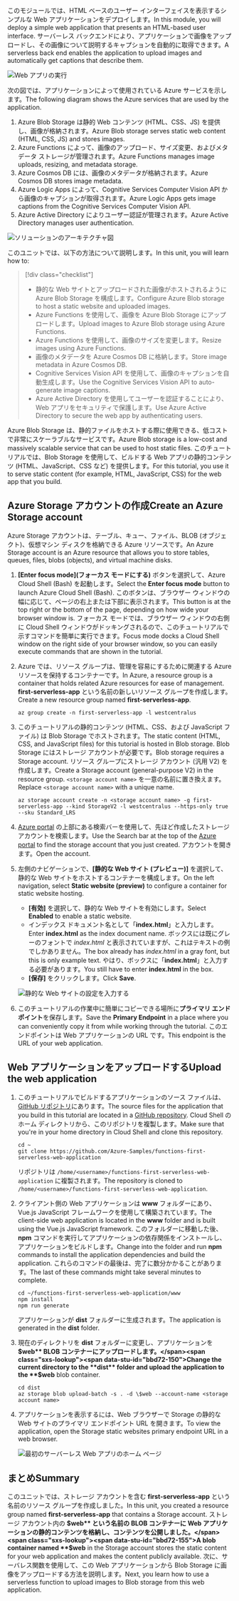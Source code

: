 <span data-ttu-id="bbd72-101">このモジュールでは、HTML ベースのユーザー インターフェイスを表示するシンプルな Web アプリケーションをデプロイします。</span><span class="sxs-lookup"><span data-stu-id="bbd72-101">In this module, you will deploy a simple web application that presents an HTML-based user interface.</span></span> <span data-ttu-id="bbd72-102">サーバーレス バックエンドにより、アプリケーションで画像をアップロードし、その画像について説明するキャプションを自動的に取得できます。</span><span class="sxs-lookup"><span data-stu-id="bbd72-102">A serverless back end enables the application to upload images and automatically get captions that describe them.</span></span>

![Web アプリの実行](../media/0-app-screenshot-finished.png)

<span data-ttu-id="bbd72-104">次の図では、アプリケーションによって使用されている Azure サービスを示します。</span><span class="sxs-lookup"><span data-stu-id="bbd72-104">The following diagram shows the Azure services that are used by the application.</span></span>

1. <span data-ttu-id="bbd72-105">Azure Blob Storage は静的 Web コンテンツ (HTML、CSS、JS) を提供し、画像が格納されます。</span><span class="sxs-lookup"><span data-stu-id="bbd72-105">Azure Blob storage serves static web content (HTML, CSS, JS) and stores images.</span></span>
2. <span data-ttu-id="bbd72-106">Azure Functions によって、画像のアップロード、サイズ変更、およびメタデータ ストレージが管理されます。</span><span class="sxs-lookup"><span data-stu-id="bbd72-106">Azure Functions manages image uploads, resizing, and metadata storage.</span></span>
3. <span data-ttu-id="bbd72-107">Azure Cosmos DB には、画像のメタデータが格納されます。</span><span class="sxs-lookup"><span data-stu-id="bbd72-107">Azure Cosmos DB stores image metadata.</span></span>
4. <span data-ttu-id="bbd72-108">Azure Logic Apps によって、Cognitive Services Computer Vision API から画像のキャプションが取得されます。</span><span class="sxs-lookup"><span data-stu-id="bbd72-108">Azure Logic Apps gets image captions from the Cognitive Services Computer Vision API.</span></span>
5. <span data-ttu-id="bbd72-109">Azure Active Directory によりユーザー認証が管理されます。</span><span class="sxs-lookup"><span data-stu-id="bbd72-109">Azure Active Directory manages user authentication.</span></span>

![ソリューションのアーキテクチャ図](../media/0-architecture.jpg)

<span data-ttu-id="bbd72-111">このユニットでは、以下の方法について説明します。</span><span class="sxs-lookup"><span data-stu-id="bbd72-111">In this unit, you will learn how to:</span></span>
> [!div class="checklist"]
> * <span data-ttu-id="bbd72-112">静的な Web サイトとアップロードされた画像がホストされるように Azure Blob Storage を構成します。</span><span class="sxs-lookup"><span data-stu-id="bbd72-112">Configure Azure Blob storage to host a static website and uploaded images.</span></span>
> * <span data-ttu-id="bbd72-113">Azure Functions を使用して、画像を Azure Blob Storage にアップロードします。</span><span class="sxs-lookup"><span data-stu-id="bbd72-113">Upload images to Azure Blob storage using Azure Functions.</span></span>
> * <span data-ttu-id="bbd72-114">Azure Functions を使用して、画像のサイズを変更します。</span><span class="sxs-lookup"><span data-stu-id="bbd72-114">Resize images using Azure Functions.</span></span>
> * <span data-ttu-id="bbd72-115">画像のメタデータを Azure Cosmos DB に格納します。</span><span class="sxs-lookup"><span data-stu-id="bbd72-115">Store image metadata in Azure Cosmos DB.</span></span>
> * <span data-ttu-id="bbd72-116">Cognitive Services Vision API を使用して、画像のキャプションを自動生成します。</span><span class="sxs-lookup"><span data-stu-id="bbd72-116">Use the Cognitive Services Vision API to auto-generate image captions.</span></span>
> * <span data-ttu-id="bbd72-117">Azure Active Directory を使用してユーザーを認証することにより、Web アプリをセキュリティで保護します。</span><span class="sxs-lookup"><span data-stu-id="bbd72-117">Use Azure Active Directory to secure the web app by authenticating users.</span></span>

<span data-ttu-id="bbd72-118">Azure Blob Storage は、静的ファイルをホストする際に使用できる、低コストで非常にスケーラブルなサービスです。</span><span class="sxs-lookup"><span data-stu-id="bbd72-118">Azure Blob storage is a low-cost and massively scalable service that can be used to host static files.</span></span> <span data-ttu-id="bbd72-119">このチュートリアルでは、Blob Storage を使用して、ビルドする Web アプリの静的コンテンツ (HTML、JavaScript、CSS など) を提供します。</span><span class="sxs-lookup"><span data-stu-id="bbd72-119">For this tutorial, you use it to serve static content (for example, HTML, JavaScript, CSS) for the web app that you build.</span></span>

## <a name="create-an-azure-storage-account"></a><span data-ttu-id="bbd72-120">Azure Storage アカウントの作成</span><span class="sxs-lookup"><span data-stu-id="bbd72-120">Create an Azure Storage account</span></span>

<span data-ttu-id="bbd72-121">Azure Storage アカウントは、テーブル、キュー、ファイル、BLOB (オブジェクト)、仮想マシン ディスクを格納できる Azure リソースです。</span><span class="sxs-lookup"><span data-stu-id="bbd72-121">An Azure Storage account is an Azure resource that allows you to store tables, queues, files, blobs (objects), and virtual machine disks.</span></span>

1. <span data-ttu-id="bbd72-122">**[Enter focus mode]\(フォーカス モードにする\)** ボタンを選択して、Azure Cloud Shell (Bash) を起動します。</span><span class="sxs-lookup"><span data-stu-id="bbd72-122">Select the **Enter focus mode** button to launch Azure Cloud Shell (Bash).</span></span> <span data-ttu-id="bbd72-123">このボタンは、ブラウザー ウィンドウの幅に応じて、ページの右上または下部に表示されます。</span><span class="sxs-lookup"><span data-stu-id="bbd72-123">This button is at the top right or the bottom of the page, depending on how wide your browser window is.</span></span> <span data-ttu-id="bbd72-124">フォーカス モードでは、ブラウザー ウィンドウの右側に Cloud Shell ウィンドウがドッキングされるので、このチュートリアルで示すコマンドを簡単に実行できます。</span><span class="sxs-lookup"><span data-stu-id="bbd72-124">Focus mode docks a Cloud Shell window on the right side of your browser window, so you can easily execute commands that are shown in the tutorial.</span></span>

1. <span data-ttu-id="bbd72-125">Azure では、リソース グループは、管理を容易にするために関連する Azure リソースを保持するコンテナーです。</span><span class="sxs-lookup"><span data-stu-id="bbd72-125">In Azure, a resource group is a container that holds related Azure resources for ease of management.</span></span> <span data-ttu-id="bbd72-126">**first-serverless-app** という名前の新しいリソース グループを作成します。</span><span class="sxs-lookup"><span data-stu-id="bbd72-126">Create a new resource group named **first-serverless-app**.</span></span>

    ```azurecli
    az group create -n first-serverless-app -l westcentralus
    ```

1. <span data-ttu-id="bbd72-127">このチュートリアルの静的コンテンツ (HTML、CSS、および JavaScript ファイル) は Blob Storage でホストされます。</span><span class="sxs-lookup"><span data-stu-id="bbd72-127">The static content (HTML, CSS, and JavaScript files) for this tutorial is hosted in Blob storage.</span></span> <span data-ttu-id="bbd72-128">Blob Storage にはストレージ アカウントが必要です。</span><span class="sxs-lookup"><span data-stu-id="bbd72-128">Blob storage requires a Storage account.</span></span> <span data-ttu-id="bbd72-129">リソース グループにストレージ アカウント (汎用 V2) を作成します。</span><span class="sxs-lookup"><span data-stu-id="bbd72-129">Create a Storage account (general-purpose V2) in the resource group.</span></span> <span data-ttu-id="bbd72-130">`<storage account name>` を一意の名前に置き換えます。</span><span class="sxs-lookup"><span data-stu-id="bbd72-130">Replace `<storage account name>` with a unique name.</span></span>

    ```azurecli
    az storage account create -n <storage account name> -g first-serverless-app --kind StorageV2 -l westcentralus --https-only true --sku Standard_LRS
    ```
    
1. <span data-ttu-id="bbd72-131">[Azure portal](https://portal.azure.com/?azure-portal=true) の上部にある検索バーを使用して、先ほど作成したストレージ アカウントを検索します。</span><span class="sxs-lookup"><span data-stu-id="bbd72-131">Use the Search bar at the top of the [Azure portal](https://portal.azure.com/?azure-portal=true) to find the storage account that you just created.</span></span> <span data-ttu-id="bbd72-132">アカウントを開きます。</span><span class="sxs-lookup"><span data-stu-id="bbd72-132">Open the account.</span></span>

1. <span data-ttu-id="bbd72-133">左側のナビゲーションで、**[静的な Web サイト (プレビュー)]** を選択して、静的な Web サイトをホストするコンテナーを構成します。</span><span class="sxs-lookup"><span data-stu-id="bbd72-133">On the left navigation, select **Static website (preview)** to configure a container for static website hosting.</span></span>
    - <span data-ttu-id="bbd72-134">**[有効]** を選択して、静的な Web サイトを有効にします。</span><span class="sxs-lookup"><span data-stu-id="bbd72-134">Select **Enabled** to enable a static website.</span></span>
    - <span data-ttu-id="bbd72-135">インデックス ドキュメント名として「**index.html**」と入力します。</span><span class="sxs-lookup"><span data-stu-id="bbd72-135">Enter **index.html** as the index document name.</span></span> <span data-ttu-id="bbd72-136">ボックスには既にグレーのフォントで *index.html* と表示されていますが、これはテキストの例でしかありません。</span><span class="sxs-lookup"><span data-stu-id="bbd72-136">The box already has *index.html* in a gray font, but this is only example text.</span></span> <span data-ttu-id="bbd72-137">やはり、ボックスに「**index.html**」と入力する必要があります。</span><span class="sxs-lookup"><span data-stu-id="bbd72-137">You still have to enter **index.html** in the box.</span></span>
    - <span data-ttu-id="bbd72-138">**[保存]** をクリックします。</span><span class="sxs-lookup"><span data-stu-id="bbd72-138">Click **Save**.</span></span>
    
    ![静的な Web サイトの設定を入力する](../media/1-storage-static-website.png)

1. <span data-ttu-id="bbd72-140">このチュートリアルの作業中に簡単にコピーできる場所に**プライマリ エンドポイント**を保存します。</span><span class="sxs-lookup"><span data-stu-id="bbd72-140">Save the **Primary Endpoint** in a place where you can conveniently copy it from while working through the tutorial.</span></span> <span data-ttu-id="bbd72-141">このエンドポイントは Web アプリケーションの URL です。</span><span class="sxs-lookup"><span data-stu-id="bbd72-141">This endpoint is the URL of your web application.</span></span>

## <a name="upload-the-web-application"></a><span data-ttu-id="bbd72-142">Web アプリケーションをアップロードする</span><span class="sxs-lookup"><span data-stu-id="bbd72-142">Upload the web application</span></span>

1. <span data-ttu-id="bbd72-143">このチュートリアルでビルドするアプリケーションのソース ファイルは、[GitHub リポジトリ](https://github.com/Azure-Samples/functions-first-serverless-web-application)にあります。</span><span class="sxs-lookup"><span data-stu-id="bbd72-143">The source files for the application that you build in this tutorial are located in a [GitHub repository](https://github.com/Azure-Samples/functions-first-serverless-web-application).</span></span> <span data-ttu-id="bbd72-144">Cloud Shell のホーム ディレクトリから、このリポジトリを複製します。</span><span class="sxs-lookup"><span data-stu-id="bbd72-144">Make sure that you're in your home directory in Cloud Shell and clone this repository.</span></span>

    ```azurecli
    cd ~
    git clone https://github.com/Azure-Samples/functions-first-serverless-web-application
    ```

    <span data-ttu-id="bbd72-145">リポジトリは `/home/<username>/functions-first-serverless-web-application` に複製されます。</span><span class="sxs-lookup"><span data-stu-id="bbd72-145">The repository is cloned to `/home/<username>/functions-first-serverless-web-application`.</span></span>

1. <span data-ttu-id="bbd72-146">クライアント側の Web アプリケーションは **www** フォルダーにあり、Vue.js JavaScript フレームワークを使用して構築されています。</span><span class="sxs-lookup"><span data-stu-id="bbd72-146">The client-side web application is located in the **www** folder and is built using the Vue.js JavaScript framework.</span></span> <span data-ttu-id="bbd72-147">このフォルダーに移動した後、**npm** コマンドを実行してアプリケーションの依存関係をインストールし、アプリケーションをビルドします。</span><span class="sxs-lookup"><span data-stu-id="bbd72-147">Change into the folder and run **npm** commands to install the application dependencies and build the application.</span></span> <span data-ttu-id="bbd72-148">これらのコマンドの最後は、完了に数分かかることがあります。</span><span class="sxs-lookup"><span data-stu-id="bbd72-148">The last of these commands might take several minutes to complete.</span></span>

    ```azurecli
    cd ~/functions-first-serverless-web-application/www
    npm install
    npm run generate
    ```

    <span data-ttu-id="bbd72-149">アプリケーションが **dist** フォルダーに生成されます。</span><span class="sxs-lookup"><span data-stu-id="bbd72-149">The application is generated in the **dist** folder.</span></span>

1. <span data-ttu-id="bbd72-150">現在のディレクトリを **dist** フォルダーに変更し、アプリケーションを **$web** BLOB コンテナーにアップロードします。</span><span class="sxs-lookup"><span data-stu-id="bbd72-150">Change the current directory to the **dist** folder and upload the application to the **$web** blob container.</span></span>

    ```azurecli
    cd dist
    az storage blob upload-batch -s . -d \$web --account-name <storage account name>
    ```

1. <span data-ttu-id="bbd72-151">アプリケーションを表示するには、Web ブラウザーで Storage の静的な Web サイトのプライマリ エンドポイント URL を開きます。</span><span class="sxs-lookup"><span data-stu-id="bbd72-151">To view the application, open the Storage static websites primary endpoint URL in a web browser.</span></span>

    ![最初のサーバーレス Web アプリのホーム ページ](../media/1-app-screenshot-new.png)


## <a name="summary"></a><span data-ttu-id="bbd72-153">まとめ</span><span class="sxs-lookup"><span data-stu-id="bbd72-153">Summary</span></span>

<span data-ttu-id="bbd72-154">このユニットでは、ストレージ アカウントを含む **first-serverless-app** という名前のリソース グループを作成しました。</span><span class="sxs-lookup"><span data-stu-id="bbd72-154">In this unit, you created a resource group named **first-serverless-app** that contains a Storage account.</span></span> <span data-ttu-id="bbd72-155">ストレージ アカウント内の **$web** という名前の BLOB コンテナーに Web アプリケーションの静的コンテンツを格納し、コンテンツを公開しました。</span><span class="sxs-lookup"><span data-stu-id="bbd72-155">A blob container named **$web** in the Storage account stores the static content for your web application and makes the content publicly available.</span></span> <span data-ttu-id="bbd72-156">次に、サーバレス関数を使用して、この Web アプリケーションから Blob Storage に画像をアップロードする方法を説明します。</span><span class="sxs-lookup"><span data-stu-id="bbd72-156">Next, you learn how to use a serverless function to upload images to Blob storage from this web application.</span></span>